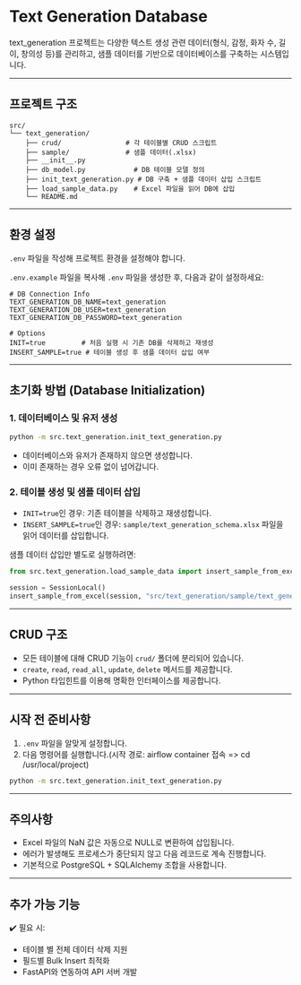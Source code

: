# Text Generation Database

text_generation 프로젝트는 다양한 텍스트 생성 관련 데이터(형식, 감정, 화자 수, 길이, 창의성 등)를 관리하고, 샘플 데이터를 기반으로 데이터베이스를 구축하는 시스템입니다.

---

## 프로젝트 구조

```
src/
└── text_generation/
    ├── crud/                # 각 테이블별 CRUD 스크립트
    ├── sample/              # 샘플 데이터(.xlsx)
    ├── __init__.py
    ├── db_model.py            # DB 테이블 모델 정의
    ├── init_text_generation.py # DB 구축 + 샘플 데이터 삽입 스크립트
    ├── load_sample_data.py    # Excel 파일을 읽어 DB에 삽입
    └── README.md
```

---

## 환경 설정

`.env` 파일을 작성해 프로젝트 환경을 설정해야 합니다.

`.env.example` 파일을 복사해 `.env` 파일을 생성한 후, 다음과 같이 설정하세요:

```dotenv
# DB Connection Info
TEXT_GENERATION_DB_NAME=text_generation
TEXT_GENERATION_DB_USER=text_generation
TEXT_GENERATION_DB_PASSWORD=text_generation

# Options
INIT=true         # 처음 실행 시 기존 DB를 삭제하고 재생성
INSERT_SAMPLE=true # 테이블 생성 후 샘플 데이터 삽입 여부
```

---

## 초기화 방법 (Database Initialization)

### 1. 데이터베이스 및 유저 생성

```bash
python -m src.text_generation.init_text_generation.py
```

- 데이터베이스와 유저가 존재하지 않으면 생성합니다.
- 이미 존재하는 경우 오류 없이 넘어갑니다.


### 2. 테이블 생성 및 샘플 데이터 삽입

- `INIT=true`인 경우: 기존 테이블을 삭제하고 재생성합니다.
- `INSERT_SAMPLE=true`인 경우: `sample/text_generation_schema.xlsx` 파일을 읽어 데이터를 삽입합니다.

샘플 데이터 삽입만 별도로 실행하려면:
```python
from src.text_generation.load_sample_data import insert_sample_from_excel

session = SessionLocal()
insert_sample_from_excel(session, "src/text_generation/sample/text_generation_schema.xlsx")
```

---

## CRUD 구조

- 모든 테이블에 대해 CRUD 기능이 `crud/` 폴더에 분리되어 있습니다.
- `create`, `read`, `read_all`, `update`, `delete` 메서드를 제공합니다.
- Python 타입힌트를 이용해 명확한 인터페이스를 제공합니다.


---

## 시작 전 준비사항

1. `.env` 파일을 알맞게 설정합니다.
2. 다음 명령어를 실행합니다.(시작 경로: airflow container 접속 => cd /usr/local/project)

```bash
python -m src.text_generation.init_text_generation.py
```

---

## 주의사항

- Excel 파일의 NaN 값은 자동으로 NULL로 변환하여 삽입됩니다.
- 에러가 발생해도 프로세스가 중단되지 않고 다음 레코드로 계속 진행합니다.
- 기본적으로 PostgreSQL + SQLAlchemy 조합을 사용합니다.

---

## 추가 가능 기능

✔️ 필요 시:
- 테이블 별 전체 데이터 삭제 지원
- 필드별 Bulk Insert 최적화
- FastAPI와 연동하여 API 서버 개발
